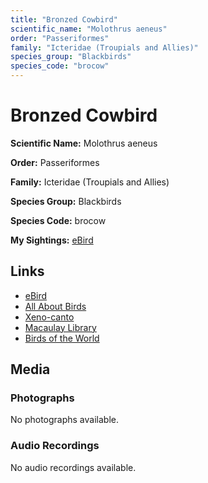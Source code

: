 ```yaml
---
title: "Bronzed Cowbird"
scientific_name: "Molothrus aeneus"
order: "Passeriformes"
family: "Icteridae (Troupials and Allies)"
species_group: "Blackbirds"
species_code: "brocow"
---
```


# Bronzed Cowbird

**Scientific Name:** Molothrus aeneus

**Order:** Passeriformes

**Family:** Icteridae (Troupials and Allies)

**Species Group:** Blackbirds

**Species Code:** brocow

**My Sightings:** [eBird](https://ebird.org/lifelist?r=world&time=life&spp=brocow)

## Links
* [eBird](https://ebird.org/species/brocow) 
* [All About Birds](https://www.allaboutbirds.org/guide/brocow) 
* [Xeno-canto](https://www.xeno-canto.org/species/molothrus-aeneus) 
* [Macaulay Library](https://search.macaulaylibrary.org/catalog?taxonCode=brocow&sort=rating_rank_desc)
* [Birds of the World](https://birdsoftheworld.org/bow/species/brocow)

## Media
### Photographs
No photographs available.

### Audio Recordings
No audio recordings available.
